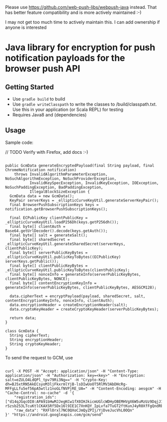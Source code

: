 Please use https://github.com/web-push-libs/webpush-java instead. That has better feature compatibility and is more actively maintained :-)

I may not get too much time to actively maintain this. I can add ownership if anyone is interested

# Java library for encryption for push notification payloads for the browser push API

## Getting Started

- Use `gradle build` to build
- Use `gradle writeClasspath` to write the classes to <root>/build/classpath.txt. Use this in your application (or
Scala REPL) for testing
- Requires Java8 and (dependencies)

## Usage

Sample code:

// TODO Verify with Firefox, add docs :-)

```

public GcmData generateEncryptedPayload(final String payload, final ChromeNotification notification)
    throws InvalidAlgorithmParameterException, NoSuchAlgorithmException, NoSuchProviderException,
           InvalidKeySpecException, InvalidKeyException, IOException, NoSuchPaddingException, BadPaddingException,
           IllegalBlockSizeException {
  GcmData data = new GcmData();
  KeyPair serverKeys = _ellipticCurveKeyUtil.generateServerKeyPair();
  final BrowserPushSubscriptionKeys keys = notification.getBrowserPushSubscriptionKeys();

  final ECPublicKey clientPublicKey = _ellipticCurveKeyUtil.loadP256Dh(keys.getP256dh());
  final byte[] clientAuth = Base64.getUrlDecoder().decode(keys.getAuth());
  final byte[] salt = generateSalt();
  final byte[] sharedSecret = _ellipticCurveKeyUtil.generateSharedSecret(serverKeys, clientPublicKey);
  final byte[] serverPublicKeyBytes = _ellipticCurveKeyUtil.publicKeyToBytes((ECPublicKey) serverKeys.getPublic());
  final byte[] clientPublicKeyBytes = _ellipticCurveKeyUtil.publicKeyToBytes(clientPublicKey);
  final byte[] nonceInfo = generateInfo(serverPublicKeyBytes, clientPublicKeyBytes, NONCE);
  final byte[] contentEncryptionKeyInfo = generateInfo(serverPublicKeyBytes, clientPublicKeyBytes, AESGCM128);

  data.cipherText = encryptPayload(payload, sharedSecret, salt, contentEncryptionKeyInfo, nonceInfo, clientAuth);
  data.encryptionHeader = createEncryptionHeader(salt);
  data.cryptoKeyHeader = createCryptoKeyHeader(serverPublicKeyBytes);

  return data;
}

class GcmData {
  String cipherText;
  String encryptionHeader;
  String cryptoKeyHeader;
}

```

To send the request to GCM, use

```

curl -X POST -H "Accept: application/json" -H "Content-Type: application/json" -H "Authorization: key=<key>" -H "Encryption: salt=eZULO4LdQPl_tpv79Ri3Ng==" -H "Crypto-Key: dh=BJ5xtRN5AkECsyoM3ljFkxrmlYjB-lsDIwUoOT5RlMV3AbDHcRg-MFFgLLfu5ef56pA5wtlz1noGLfNVPjRE_UA=" -H "Content-Encoding: aesgcm" -H "Cache-Control: no-cache" -d '{
    "registration_ids": ["d14qJGqcOI0:APA91bHwMJJegKCw1fX0IHJkicmUGlcWDHyOBEMHVgX6W5uMzUz9DqjJ1YDtqJ-rSzsb253LTcuKtlCKAXSRf5Dx16l9IE1C7XnKQY_IpLvfa7TuGT2ftKunJ4yR0XfFgQndRbu2gawu"],
    "raw_data": "RXFlOrxl7NC0QXoCJmQyZPIj/YjDveJucVhL0OQn"
}' "https://android.googleapis.com/gcm/send"

```
